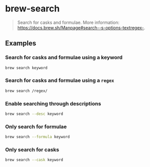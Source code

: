 # brew-search

> Search for casks and formulae. More information: <https://docs.brew.sh/Manpage#search--s-options-textregex->.

## Examples

### Search for casks and formulae using a keyword

```bash
brew search keyword
```

### Search for casks and formulae using a `regex`

```bash
brew search /regex/
```

### Enable searching through descriptions

```bash
brew search --desc keyword
```

### Only search for formulae

```bash
brew search --formula keyword
```

### Only search for casks

```bash
brew search --cask keyword
```
